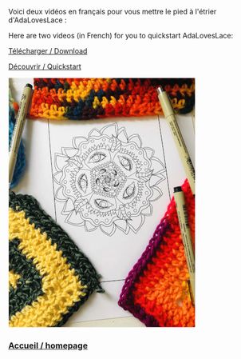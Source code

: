 <link rel="stylesheet" href="assets/css/air.css">
<link rel="shortcut icon" type="image/x-icon" href="favicon.ico">

Voici deux vidéos en français pour vous mettre le pied à l'étrier d'AdaLovesLace :


Here are two videos (in French) for you to quickstart AdaLovesLace:


[Télécharger / Download](https://www.youtube.com/watch?v=UMP_Ru1JAeU&ab_channel=AdaLovesLace) 


[Découvrir / Quickstart](https://www.youtube.com/watch?v=rNT6eOcWdE0&ab_channel=AdaLovesLace)


![documentation](documentation.jpg "Have fun!")


### [Accueil / homepage](README.md)